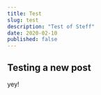 ```yaml
---
title: Test
slug: test
description: "Test of Steff"
date: 2020-02-10
published: false
---
```


## Testing a new post

yey!
